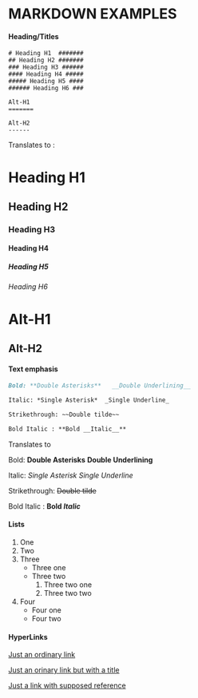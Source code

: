 
# MARKDOWN EXAMPLES 

#### Heading/Titles 

```
# Heading H1  #######
## Heading H2 #######
### Heading H3 ######
#### Heading H4 #####
##### Heading H5 ####
###### Heading H6 ###

Alt-H1
=======

Alt-H2
------
```

Translates to :

# Heading H1  #######
## Heading H2 #######
### Heading H3 ######
#### Heading H4 #####
##### Heading H5 ####
###### Heading H6 ###


Alt-H1
=======

Alt-H2
------

#### Text emphasis


``` Markdown
Bold: **Double Asterisks**   __Double Underlining__

Italic: *Single Asterisk*  _Single Underline_

Strikethrough: ~~Double tilde~~

Bold Italic : **Bold __Italic__**
```

Translates to 

Bold: **Double Asterisks**   __Double Underlining__

Italic: *Single Asterisk*  _Single Underline_

Strikethrough: ~~Double tilde~~

Bold Italic : **Bold _Italic_**


#### Lists

1. One
2. Two
3. Three
   * Three one
   * Three two
      1. Three two one
      2. Three two two
4. Four
    + Four one
    - Four two
    
#### HyperLinks

[Just an ordinary link](http://google.com)

[Just an orinary link but with a title](http://google.co.in "Google with an Indian twist")

[Just a link with supposed reference][AlrightHearMeOut]

[AlrightHearMeOut]: http://google.co.ukj





    
    
